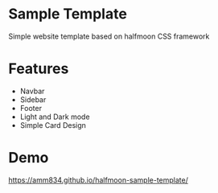 # Sample Template
Simple website template based on halfmoon CSS framework

# Features
- Navbar
- Sidebar
- Footer
- Light and Dark mode
- Simple Card Design

# Demo 
https://amm834.github.io/halfmoon-sample-template/
